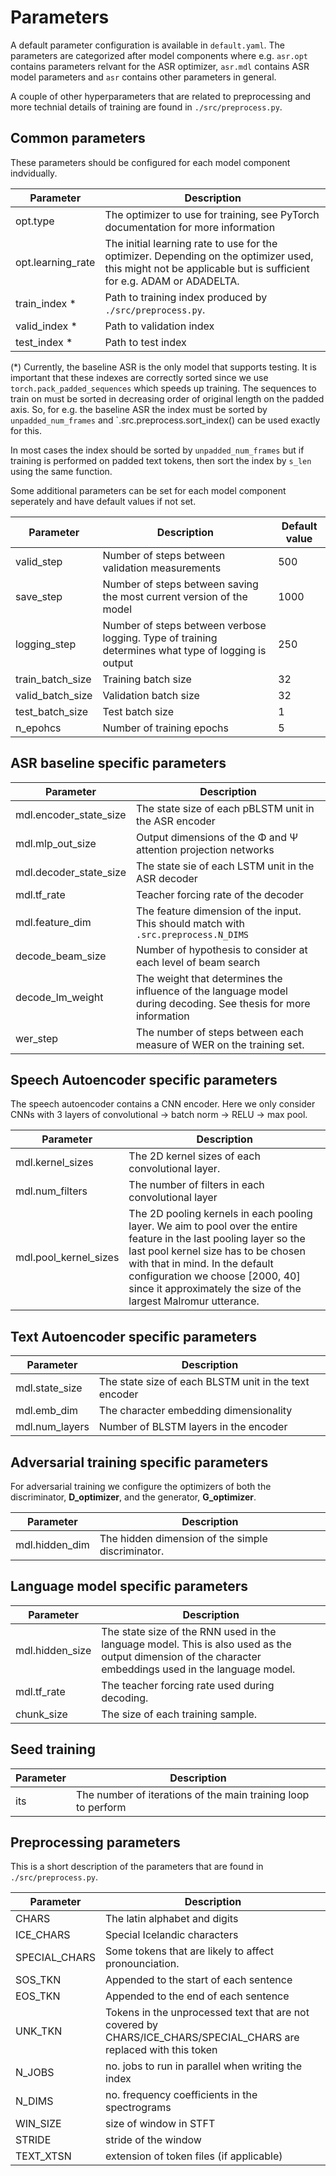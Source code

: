 # Parameters
A default parameter configuration is available in `default.yaml`. The parameters are categorized after model components where e.g. `asr.opt` contains parameters relvant for the ASR optimizer, `asr.mdl` contains ASR model parameters and `asr` contains other parameters in general.

A couple of other hyperparameters that are related to preprocessing and more technial details of training are found in `./src/preprocess.py`.
## Common parameters
These parameters should be configured for each model component indvidually.

Parameter | Description
------------ | --------------
opt.type | The optimizer to use for training, see PyTorch documentation for more information
opt.learning_rate | The initial learning rate to use for the optimizer. Depending on the optimizer used, this might not be applicable but is sufficient for e.g. ADAM or ADADELTA.
train_index * | Path to training index produced by `./src/preprocess.py`.
valid_index * | Path to validation index
test_index  * | Path to test index

(*) Currently, the baseline ASR is the only model that supports testing. It is important that these indexes are correctly sorted since we use `torch.pack_padded_sequences` which speeds up training. The sequences to train on must be sorted in decreasing order of original length on the padded axis. So, for e.g. the baseline ASR the index must be sorted by `unpadded_num_frames` and `.src.preprocess.sort_index() can be used exactly for this.

In most cases the index should be sorted by `unpadded_num_frames` but if training is performed on padded text tokens, then sort the index by `s_len` using the same function.

Some additional parameters can be set for each model component seperately and have default values if not set.

Parameter | Description | Default value
------------ | -------------- | --------------
valid_step | Number of steps between validation measurements | 500
save_step | Number of steps between saving the most current version of the model | 1000
logging_step | Number of steps between verbose logging. Type of training determines what type of logging is output | 250
train_batch_size | Training batch size | 32
valid_batch_size | Validation batch size | 32
test_batch_size | Test batch size | 1
n_epohcs | Number of training epochs | 5



## ASR baseline specific parameters
Parameter | Description
------------ | --------------
mdl.encoder_state_size | The state size of each pBLSTM unit in the ASR encoder
mdl.mlp_out_size | Output dimensions of the Φ and Ψ  attention projection networks
mdl.decoder_state_size | The state sie of each LSTM unit in the ASR decoder
mdl.tf_rate | Teacher forcing rate of the decoder
mdl.feature_dim | The feature dimension of the input. This should match with `.src.preprocess.N_DIMS`
decode_beam_size | Number of hypothesis to consider at each level of beam search
decode_lm_weight | The weight that determines the influence of the language model during decoding. See thesis for more information
wer_step | The number of steps between each measure of WER on the training set.

## Speech Autoencoder specific parameters
The speech autoencoder contains a CNN encoder. Here we only consider CNNs with 3 layers of convolutional -> batch norm -> RELU -> max pool.

Parameter | Description
------------ | --------------
mdl.kernel_sizes | The 2D kernel sizes of each convolutional layer.
mdl.num_filters | The number of filters in each convolutional layer
mdl.pool_kernel_sizes | The 2D pooling kernels in each pooling layer. We aim to pool over the entire feature in the last pooling layer so the last pool kernel size has to be chosen with that in mind. In the default configuration we choose [2000, 40] since it approximately the size of the largest Malromur utterance.

## Text Autoencoder specific parameters
Parameter | Description
------------ | --------------
mdl.state_size | The state size of each BLSTM unit in the text encoder
mdl.emb_dim | The character embedding dimensionality
mdl.num_layers | Number of BLSTM layers in the encoder

## Adversarial training specific parameters
For adversarial training we configure the optimizers of both the discriminator, __D_optimizer__, and the generator, __G_optimizer__.

Parameter | Description
------------ | --------------
mdl.hidden_dim | The hidden dimension of the simple discriminator.

## Language model specific parameters
Parameter    | Description
------------ | --------------
mdl.hidden_size | The state size of the RNN used in the language model. This is also used as the output dimension of the character embeddings used in the language model.
mdl.tf_rate | The teacher forcing rate used during decoding.
chunk_size | The size of each training sample.

## Seed training
Parameter    | Description
------------ | --------------
its | The number of iterations of the main training loop to perform

## Preprocessing parameters
This is a short description of the parameters that are found in `./src/preprocess.py`.

Parameter    | Description
------------ | --------------
CHARS | The latin alphabet and digits
ICE_CHARS | Special Icelandic characters
SPECIAL_CHARS | Some tokens that are likely to affect pronounciation.
SOS_TKN | Appended to the start of each sentence
EOS_TKN | Appended to the end of each sentence
UNK_TKN | Tokens in the unprocessed text that are not covered by CHARS/ICE_CHARS/SPECIAL_CHARS are replaced with this token
N_JOBS | no. jobs to run in parallel when writing the index
N_DIMS | no. frequency coefficients in the spectrograms
WIN_SIZE | size of window in STFT
STRIDE | stride of the window
TEXT_XTSN |extension of token files (if applicable)
